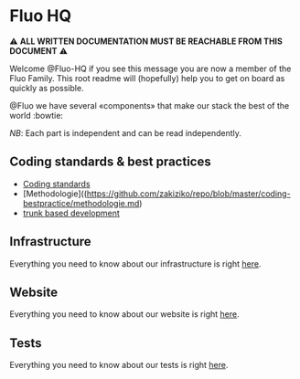 # Fluo HQ

:warning: **ALL WRITTEN DOCUMENTATION MUST BE REACHABLE FROM THIS DOCUMENT** :warning:

Welcome @Fluo-HQ if you see this message you are now a member of the Fluo Family.
This root readme will (hopefully) help you to get on board as quickly as possible.

@Fluo we have several «components» that make our stack the best of the world :bowtie:

*NB*: Each part is independent and can be read independently.

## Coding standards & best practices

* [Coding standards](docs/codingStandards.md)
* [Methodologie]((https://github.com/zakiziko/repo/blob/master/coding-bestpractice/methodologie.md)
* [trunk based development](https://trunkbaseddevelopment.com)


## Infrastructure
Everything you need to know about our infrastructure is right [here](https://github.com/zakiziko/repo/blob/master/infra.md).

## Website
Everything you need to know about our website is right [here](docs/refactored_documentation/website.md).

## Tests
Everything you need to know about our tests is right [here](docs/refactored_documentation/tests.md).